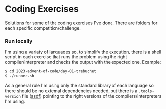 # Coding Exercises

Solutions for some of the coding exercises I've done. There are folders for each specific competition/challenge.

### Run locally

I'm using a variaty of languages so, to simplify the execution, there is a shell script in each exercise that runs the
problem using the right compiler/interpreter and checks the output with the expected one. Example:

```sh
$ cd 2023-advent-of-code/day-01-trebuchet
$ ./runner.sh
```

As a general rule I'm using only the standard library of each language so there should be no external
dependencies needed, but there is a `.tools-version` file ([asdf](https://asdf-vm.com/)) pointing to the right versions
of the compilers/interpreters I'm using.
